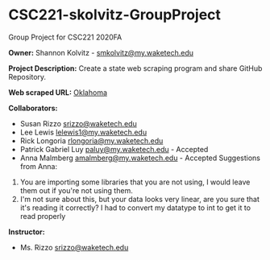 # CSC221-skolvitz-GroupProject

Group Project for CSC221 2020FA

**Owner:** Shannon Kolvitz - smkolvitz@my.waketech.edu

**Project Description:** Create a state web scraping program and share GitHub Repository.

**Web scraped URL:** [Oklahoma](https://en.wikipedia.org/wiki/Oklahoma)

**Collaborators:**

- Susan Rizzo           srizzo@waketech.edu
- Lee Lewis             lelewis1@my.waketech.edu
- Rick Longoria         rlongoria@my.waketech.edu
- Patrick Gabriel Luy   paluy@my.waketech.edu - Accepted
- Anna Malmberg         amalmberg@my.waketech.edu  - Accepted
Suggestions from Anna:
1. You are importing some libraries that you are not using, I would leave them out if you're not using them.
1. I'm not sure about this, but your data looks very linear, are you sure that it's reading it correctly? I had to convert my datatype to int to get it to read properly

**Instructor:**
- Ms. Rizzo             srizzo@waketech.edu
